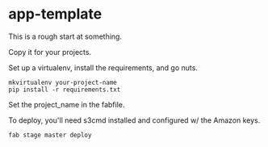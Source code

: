app-template
============

This is a rough start at something.

Copy it for your projects.

Set up a virtualenv, install the requirements, and go nuts.

```
mkvirtualenv your-project-name
pip install -r requirements.txt
```

Set the project_name in the fabfile.

To deploy, you'll need s3cmd installed and configured w/ the Amazon keys.

```
fab stage master deploy
```